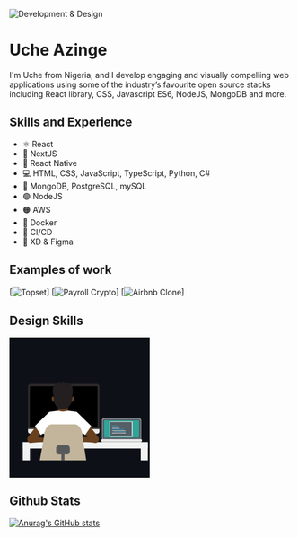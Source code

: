 ![Development & Design](https://tutoring-app.s3.us-east-2.amazonaws.com/GithubBanner.jpg)

# Uche Azinge

I'm Uche from Nigeria, and I develop engaging and visually compelling web applications using some of the industry’s favourite open source stacks including React library, CSS, Javascript ES6, NodeJS, MongoDB and more.

## Skills and Experience

* ⚛ React 
* 🎱 NextJS
* 📱 React Native
* 💻 HTML, CSS, JavaScript, TypeScript, Python, C#
* 🌱 MongoDB, PostgreSQL, mySQL
* 🟢 NodeJS
* 🟠 AWS
* 🐳 Docker
* 🚄 CI/CD
* 🎨 XD & Figma




## Examples of work
[<img align="center" alt="Topset" src="https://github.com/uchikuch/uchikuch/blob/main/topsettutoring.gif" width="250" />]
[<img align="center" alt="Payroll Crypto" src="https://github.com/uchikuch/uchikuch/blob/main/payroll-crypto.gif" width="250" />]
[<img align="center" alt="Airbnb Clone" src="https://github.com/uchikuch/uchikuch/blob/main/airbnb2.gif" width="250" />]


## Design Skills
<img align="center" src="https://github.com/uchikuch/uchikuch/blob/main/programmer.gif" width="250" />

## Github Stats
[![Anurag's GitHub stats](https://github-readme-stats.vercel.app/api?username=uchikuch)](https://github.com/anuraghazra/github-readme-stats)
